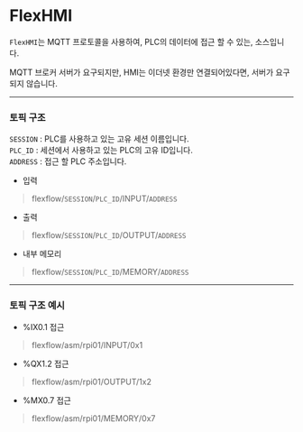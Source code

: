 # FlexHMI
`FlexHMI`는 MQTT 프로토콜을 사용하여, PLC의 데이터에 접근 할 수 있는, 소스입니다.

MQTT 브로커 서버가 요구되지만, HMI는 이더넷 환경만 연결되어있다면, 서버가 요구되지 않습니다.

---

### 토픽 구조

`SESSION` : PLC를 사용하고 있는 고유 세션 이름입니다.<br>
`PLC_ID` : 세션에서 사용하고 있는 PLC의 고유 ID입니다.<br>
`ADDRESS` : 접근 할 PLC 주소입니다.<br>

- 입력
> flexflow/`SESSION`/`PLC_ID`/INPUT/`ADDRESS`

- 출력
> flexflow/`SESSION`/`PLC_ID`/OUTPUT/`ADDRESS`

- 내부 메모리
> flexflow/`SESSION`/`PLC_ID`/MEMORY/`ADDRESS`

---

### 토픽 구조 예시

- %IX0.1 접근
> flexflow/asm/rpi01/INPUT/0x1

- %QX1.2 접근
> flexflow/asm/rpi01/OUTPUT/1x2

- %MX0.7 접근
> flexflow/asm/rpi01/MEMORY/0x7